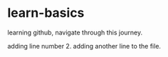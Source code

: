 # learn-basics

learning github, navigate through this journey.

adding line number 2.
adding another line to the file.

